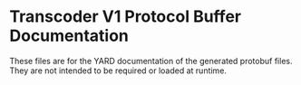 # Transcoder V1 Protocol Buffer Documentation

These files are for the YARD documentation of the generated protobuf files.
They are not intended to be required or loaded at runtime.
